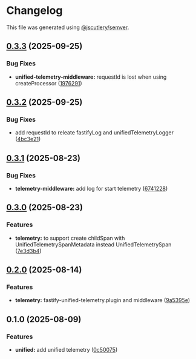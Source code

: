 # Changelog

This file was generated using [@jscutlery/semver](https://github.com/jscutlery/semver).

## [0.3.3](https://github.com/TGA88/inh-lib/compare/unified-telemetry-middleware-0.3.2...unified-telemetry-middleware-0.3.3) (2025-09-25)


### Bug Fixes

* **unified-telemetry-middleware:**  requestId is lost when using createProcessor ([1976291](https://github.com/TGA88/inh-lib/commit/1976291e8644cb05abfacfdadf60f67ad65935f3))

## [0.3.2](https://github.com/TGA88/inh-lib/compare/unified-telemetry-middleware-0.3.1...unified-telemetry-middleware-0.3.2) (2025-09-25)


### Bug Fixes

* add requestId to releate fastifyLog and unifiedTelemetryLogger ([4bc3e21](https://github.com/TGA88/inh-lib/commit/4bc3e21298af297217dd29f14913d42318c8e8c2))

## [0.3.1](https://github.com/TGA88/inh-lib/compare/unified-telemetry-middleware-0.3.0...unified-telemetry-middleware-0.3.1) (2025-08-23)


### Bug Fixes

* **telemetry-middleware:** add log for start telemetry ([6741228](https://github.com/TGA88/inh-lib/commit/6741228e23d49c01e9a8579872289e39d96082ad))

## [0.3.0](https://github.com/TGA88/inh-lib/compare/unified-telemetry-middleware-0.2.0...unified-telemetry-middleware-0.3.0) (2025-08-23)


### Features

* **telemetry:** to support  create childSpan with UnifiedTelemetrySpanMetadata instead UnifiedTelemetrySpan ([7e3d3b4](https://github.com/TGA88/inh-lib/commit/7e3d3b440654329b0b58cd8ad36aa7b0c49be122))

## [0.2.0](https://github.com/TGA88/inh-lib/compare/unified-telemetry-middleware-0.1.0...unified-telemetry-middleware-0.2.0) (2025-08-14)


### Features

* **telemetry:** fastify-unified-telemetry.plugin and middleware ([9a5395e](https://github.com/TGA88/inh-lib/commit/9a5395e4799aa3cc60a450da21d36e94ff60fada))

## 0.1.0 (2025-08-09)


### Features

* **unified:** add unified telemetry ([0c50075](https://github.com/TGA88/inh-lib/commit/0c50075dfafdca2b0af72d7a07d9c96d27469be1))
